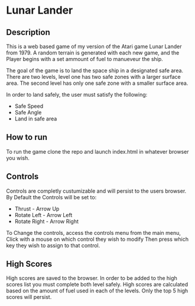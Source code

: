 # Lunar Lander

## Description

This is a web based game of my version of the Atari game Lunar Lander from 1979.
A random terrain is generated with each new game, and the Player begins with a
set ammount of fuel to manueveur the ship.

The goal of the game is to land the space ship in a designated safe area.
There are two levels, level one has two safe zones with a larger surface area.
The second level has only one safe zone with a smaller surface area.

In order to land safely, the user must satisfy the following:
* Safe Speed
* Safe Angle
* Land in safe area

## How to run

To run the game clone the repo and launch index.html in whatever browser you wish.

## Controls

Controls are completly custumizable and will persist to the users browser.
By Default the Controls will be set to:
* Thrust        -  Arrow Up
* Rotate Left   -  Arrow Left
* Rotate Right  -  Arrow Right

To Change the controls, access the controls menu from the main menu,
Click with a mouse on which control they wish to modify
Then press which key they wish to assign to that control.

## High Scores

High scores are saved to the browser.
In order to be added to the high scores list you must complete both level safely.
High scores are calculated based on the amount of fuel used in each of the levels.
Only the top 5 high scores will persist.
